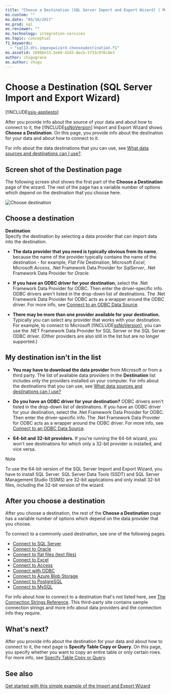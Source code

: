 ```yaml
---
title: "Choose a Destination (SQL Server Import and Export Wizard) | Microsoft Docs"
ms.custom: ""
ms.date: "03/16/2017"
ms.prod: sql
ms.reviewer: ""
ms.technology: integration-services
ms.topic: conceptual
f1_keywords: 
  - "sql13.dts.impexpwizard.chooseadestination.f1"
ms.assetid: 1898be15-3e69-42d3-8ecb-3733c9f6c8e3
author: chugugrace
ms.author: chugu
---
```

# Choose a Destination (SQL Server Import and Export Wizard)

[!INCLUDE[ssis-appliesto](../../includes/ssis-appliesto-ssvrpluslinux-asdb-asdw-xxx.md)]


 After you provide info about the source of your data and about how to connect to it, the [!INCLUDE[ssNoVersion](../../includes/ssnoversion-md.md)] Import and Export Wizard shows **Choose a Destination**. On this page, you provide info about the destination for your data and about how to connect to it.
  
For info about the data destinations that you can use, see [What data sources and destinations can I use?](import-and-export-data-with-the-sql-server-import-and-export-wizard.md#wizardSources). 

## Screen shot of the Destination page
The following screen shot shows the first part of the **Choose a Destination** page of the wizard. The rest of the page has a variable number of options which depend on the destination that you choose here.

![Choose destination](../../integration-services/import-export-data/media/choose-destination.png)

## Choose a destination
 **Destination**  
 Specify the destination by selecting a data provider that can import data into the destination.
 
-   **The data provider that you need is typically obvious from its name**, because the name of the provider typically contains the name of the destination - for example, *Flat File* Destination, Microsoft *Excel*, Microsoft *Access*, .Net Framework Data Provider for *SqlServer*, .Net Framework Data Provider for *Oracle*.

-   **If you have an ODBC driver for your destination**, select the .Net Framework Data Provider for ODBC. Then enter the driver-specific info. ODBC drivers aren't listed in the drop-down list of destinations. The .Net Framework Data Provider for ODBC acts as a wrapper around the ODBC driver. For more info, see [Connect to an ODBC Data Source](../../integration-services/import-export-data/connect-to-an-odbc-data-source-sql-server-import-and-export-wizard.md).

-   **There may be more than one provider available for your destination.** Typically you can select any provider that works with your destination. For example, to connect to Microsoft [!INCLUDE[ssNoVersion](../../includes/ssnoversion-md.md)], you can use the .NET Framework Data Provider for SQL Server or the SQL Server ODBC driver. (Other providers are also still in the list but are no longer supported.) 

## My destination isn't in the list
-   **You may have to download the data provider** from Microsoft or from a third party. The list of available data providers in the **Destination** list includes only the providers installed on your computer. For info about the destinations that you can use, see [What data sources and destinations can I use?](import-and-export-data-with-the-sql-server-import-and-export-wizard.md#wizardSources)

-   **Do you have an ODBC driver for your destination?** ODBC drivers aren't listed in the drop-down list of destinations. If you have an ODBC driver for your destination, select the .Net Framework Data Provider for ODBC. Then enter the driver-specific info. The .Net Framework Data Provider for ODBC acts as a wrapper around the ODBC driver. For more info, see [Connect to an ODBC Data Source](../../integration-services/import-export-data/connect-to-an-odbc-data-source-sql-server-import-and-export-wizard.md).

-   **64-bit and 32-bit providers.** If you're running the 64-bit wizard, you won't see destinations for which only a 32-bit provider is installed, and vice versa.

> [!NOTE]
> To use the 64-bit version of the SQL Server Import and Export Wizard, you have to install SQL Server. SQL Server Data Tools (SSDT) and SQL Server Management Studio (SSMS) are 32-bit applications and only install 32-bit files, including the 32-bit version of the wizard.

## After you choose a destination
After you choose a destination, the rest of the **Choose a Destination** page has a variable number of options which depend on the data provider that you choose.

To connect to a commonly used destination, see one of the following pages.
-   [Connect to SQL Server](../../integration-services/import-export-data/connect-to-a-sql-server-data-source-sql-server-import-and-export-wizard.md)
-   [Connect to Oracle](../../integration-services/import-export-data/connect-to-an-oracle-data-source-sql-server-import-and-export-wizard.md)
-   [Connect to flat files (text files)](../../integration-services/import-export-data/connect-to-a-flat-file-data-source-sql-server-import-and-export-wizard.md)
-   [Connect to Excel](../../integration-services/import-export-data/connect-to-an-excel-data-source-sql-server-import-and-export-wizard.md)
-   [Connect to Access](../../integration-services/import-export-data/connect-to-an-access-data-source-sql-server-import-and-export-wizard.md)
-   [Connect with ODBC](../../integration-services/import-export-data/connect-to-an-odbc-data-source-sql-server-import-and-export-wizard.md)
-   [Connect to Azure Blob Storage](../../integration-services/import-export-data/connect-to-azure-blob-storage-sql-server-import-and-export-wizard.md)
-   [Connect to PostgreSQL](../../integration-services/import-export-data/connect-to-a-postgresql-data-source-sql-server-import-and-export-wizard.md)
-   [Connect to MySQL](../../integration-services/import-export-data/connect-to-a-mysql-data-source-sql-server-import-and-export-wizard.md)

For info about how to connect to a destination that's not listed here, see [The Connection Strings Reference](https://www.connectionstrings.com/). This third-party site contains sample connection strings and more info about data providers and the connection info they require.

## What's next?  
 After you provide info about the destination for your data and about how to connect to it, the next page is **Specify Table Copy or Query**. On this page, you specify whether you want to copy an entire table or only certain rows. For more info, see [Specify Table Copy or Query](../../integration-services/import-export-data/specify-table-copy-or-query-sql-server-import-and-export-wizard.md).  

## See also
[Get started with this simple example of the Import and Export Wizard](../../integration-services/import-export-data/get-started-with-this-simple-example-of-the-import-and-export-wizard.md)


